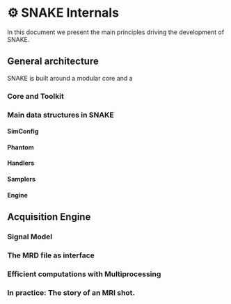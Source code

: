 # ⚙️ SNAKE Internals
In this document we present the main principles driving the development of SNAKE. 

## General architecture
SNAKE is built around a modular core and a

### Core and Toolkit 

### Main data structures in SNAKE
#### SimConfig
#### Phantom
#### Handlers
#### Samplers
#### Engine
## Acquisition Engine 

### Signal Model

### The MRD file as interface 

### Efficient computations with Multiprocessing

### In practice: The story of an MRI shot.



